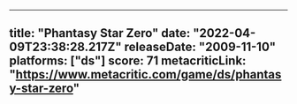 
---
title: "Phantasy Star Zero"
date: "2022-04-09T23:38:28.217Z"
releaseDate: "2009-11-10"
platforms: ["ds"]
score: 71
metacriticLink: "https://www.metacritic.com/game/ds/phantasy-star-zero"
---
